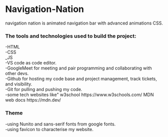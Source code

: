 # Navigation-Nation
navigation nation is animated navigation bar with advanced animations CSS.
  
<h3>The tools and technologies used to build the project:</h3>
-HTML<br>
-CSS<br>
_JS<br>
-VS code as code editor.<br>
-GoogleMeet for meeting and pair programming and collaborating with other devs.<br>
-Github for hosting my code base and project management, track tickets, and visibility.<br>
-Git for pulling and pushing my code.<br>
-some tech websites like" w3school https://www.w3schools.com/
MDN web docs https://mdn.dev/<br>

<h3>Theme</h3>
-using Nunito and sans-serif fonts from google fonts.<br>
-using favicon to characterise my website.<br>




